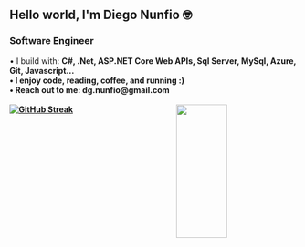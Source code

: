 <h2> Hello world, I'm Diego Nunfio 🤓 </h2>
<h3> Software Engineer  </h3>
• I build with: <b> C#, .Net, ASP.NET Core Web APIs,
      Sql Server, MySql, Azure, Git, Javascript... </br>
• I enjoy code, reading, coffee, and running :) <br>
• Reach out to me: dg.nunfio@gmail.com <br>
  <br>
<a href="https://git.io/streak-stats"><img src="https://streak-stats.demolab.com?user=diegonunfio&theme=neon-dark&date_format=j%20M%5B%20Y%5D&card_width=450&card_height=220" alt="GitHub Streak" /></a>
<img align="right" width="42%" height="234" src="https://github-readme-stats.vercel.app/api/top-langs/?username=diegonunfio&layout=compact" />
